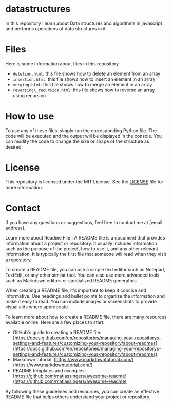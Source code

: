 # datastructures
In this repository I learn about Data structures and algorithms in javascript and performs operations of data structures in it.

# Files
Here is some information about files in this repository

* `deletion.html`: this file shows how to delete an element from an array
* `insertion.html`: this file shows how to insert an element in an array
* `merging.html`: this file shows how to merge an element in an array
* `reversing\_recursion.html`: this file shows how to reverse an array using recursion

# How to use
To use any of these files, simply run the corresponding Python file. The code will be executed and the output will be displayed in the console. You can modify the code to change the size or shape of the structure as desired.

# License
This repository is licensed under the MIT License. See the [LICENSE](https://en.wikipedia.org/wiki/MIT_License) file for more information.

# Contact
If you have any questions or suggestions, feel free to contact me at \[email address\].

Learn more about Readme File : A README file is a document that provides information about a project or repository. It usually includes information such as the purpose of the project, how to use it, and any other relevant information. It is typically the first file that someone will read when they visit a repository.

To create a README file, you can use a simple text editor such as Notepad, TextEdit, or any other similar tool. You can also use more advanced tools such as Markdown editors or specialized README generators.

When creating a README file, it's important to keep it concise and informative. Use headings and bullet points to organize the information and make it easy to read. You can include images or screenshots to provide visual aids where appropriate.

To learn more about how to create a README file, there are many resources available online. Here are a few places to start:

* GitHub's guide to creating a README file: [https://docs.github.com/en/repositories/managing-your-repositorys-settings-and-features/customizing-your-repository/about-readmes](https://docs.github.com/en/repositories/managing-your-repositorys-settings-and-features/customizing-your-repository/about-readmes)
* Markdown tutorial: [https://www.markdowntutorial.com/](https://www.markdowntutorial.com/)
* README templates and examples: [https://github.com/matiassingers/awesome-readme](https://github.com/matiassingers/awesome-readme)

By following these guidelines and resources, you can create an effective README file that helps others understand your project or repository.


